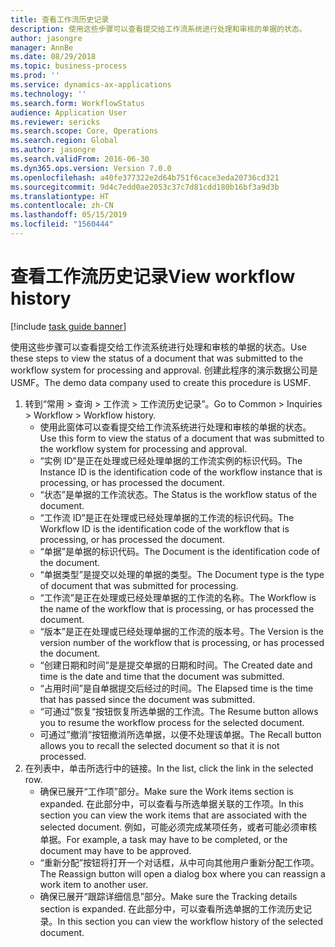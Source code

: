 ```yaml
---
title: 查看工作流历史记录
description: 使用这些步骤可以查看提交给工作流系统进行处理和审核的单据的状态。
author: jasongre
manager: AnnBe
ms.date: 08/29/2018
ms.topic: business-process
ms.prod: ''
ms.service: dynamics-ax-applications
ms.technology: ''
ms.search.form: WorkflowStatus
audience: Application User
ms.reviewer: sericks
ms.search.scope: Core, Operations
ms.search.region: Global
ms.author: jasongre
ms.search.validFrom: 2016-06-30
ms.dyn365.ops.version: Version 7.0.0
ms.openlocfilehash: a40fe377322e2d64b751f6cace3eda20736cd321
ms.sourcegitcommit: 9d4c7edd0ae2053c37c7d81cdd180b16bf3a9d3b
ms.translationtype: HT
ms.contentlocale: zh-CN
ms.lasthandoff: 05/15/2019
ms.locfileid: "1560444"
---
```

# <a name="view-workflow-history"></a><span data-ttu-id="50b34-103">查看工作流历史记录</span><span class="sxs-lookup"><span data-stu-id="50b34-103">View workflow history</span></span>

[!include [task guide banner](../../includes/task-guide-banner.md)]

<span data-ttu-id="50b34-104">使用这些步骤可以查看提交给工作流系统进行处理和审核的单据的状态。</span><span class="sxs-lookup"><span data-stu-id="50b34-104">Use these steps to view the status of a document that was submitted to the workflow system for processing and approval.</span></span> <span data-ttu-id="50b34-105">创建此程序的演示数据公司是 USMF。</span><span class="sxs-lookup"><span data-stu-id="50b34-105">The demo data company used to create this procedure is USMF.</span></span>

1. <span data-ttu-id="50b34-106">转到“常用 > 查询 > 工作流 > 工作流历史记录”。</span><span class="sxs-lookup"><span data-stu-id="50b34-106">Go to Common > Inquiries > Workflow > Workflow history.</span></span>
    * <span data-ttu-id="50b34-107">使用此窗体可以查看提交给工作流系统进行处理和审核的单据的状态。</span><span class="sxs-lookup"><span data-stu-id="50b34-107">Use this form to view the status of a document that was submitted to the workflow system for processing and approval.</span></span>  
    * <span data-ttu-id="50b34-108">“实例 ID”是正在处理或已经处理单据的工作流实例的标识代码。</span><span class="sxs-lookup"><span data-stu-id="50b34-108">The Instance ID is      the identification code of the workflow instance that is processing, or has processed the document.</span></span>  
    * <span data-ttu-id="50b34-109">“状态”是单据的工作流状态。</span><span class="sxs-lookup"><span data-stu-id="50b34-109">The Status is the workflow status of the document.</span></span>  
    * <span data-ttu-id="50b34-110">“工作流 ID”是正在处理或已经处理单据的工作流的标识代码。</span><span class="sxs-lookup"><span data-stu-id="50b34-110">The Workflow ID is the identification code of the workflow that is processing, or has processed the document.</span></span>  
    * <span data-ttu-id="50b34-111">“单据”是单据的标识代码。</span><span class="sxs-lookup"><span data-stu-id="50b34-111">The Document is the identification code of the document.</span></span>  
    * <span data-ttu-id="50b34-112">“单据类型”是提交以处理的单据的类型。</span><span class="sxs-lookup"><span data-stu-id="50b34-112">The Document type is the type of document that was submitted for processing.</span></span>  
    * <span data-ttu-id="50b34-113">“工作流”是正在处理或已经处理单据的工作流的名称。</span><span class="sxs-lookup"><span data-stu-id="50b34-113">The Workflow is the name of the workflow that is processing, or has processed the document.</span></span>  
    * <span data-ttu-id="50b34-114">“版本”是正在处理或已经处理单据的工作流的版本号。</span><span class="sxs-lookup"><span data-stu-id="50b34-114">The Version is the version number of the workflow that is processing, or has processed the document.</span></span>  
    * <span data-ttu-id="50b34-115">“创建日期和时间”是是提交单据的日期和时间。</span><span class="sxs-lookup"><span data-stu-id="50b34-115">The Created date and time is the date and time that the document was submitted.</span></span>  
    * <span data-ttu-id="50b34-116">“占用时间”是自单据提交后经过的时间。</span><span class="sxs-lookup"><span data-stu-id="50b34-116">The Elapsed time is the time that has passed since the document was submitted.</span></span>  
    * <span data-ttu-id="50b34-117">“可通过”恢复“按钮恢复所选单据的工作流。</span><span class="sxs-lookup"><span data-stu-id="50b34-117">The Resume button allows you to resume the workflow process for the selected document.</span></span>  
    * <span data-ttu-id="50b34-118">可通过”撤消“按钮撤消所选单据，以便不处理该单据。</span><span class="sxs-lookup"><span data-stu-id="50b34-118">The Recall button allows you to recall the selected document so that it is not processed.</span></span>   
2. <span data-ttu-id="50b34-119">在列表中，单击所选行中的链接。</span><span class="sxs-lookup"><span data-stu-id="50b34-119">In the list, click the link in the selected row.</span></span>
    * <span data-ttu-id="50b34-120">确保已展开“工作项”部分。</span><span class="sxs-lookup"><span data-stu-id="50b34-120">Make sure the Work items section is expanded.</span></span>    <span data-ttu-id="50b34-121">在此部分中，可以查看与所选单据关联的工作项。</span><span class="sxs-lookup"><span data-stu-id="50b34-121">In this section you can view the work items that are associated with the selected document.</span></span> <span data-ttu-id="50b34-122">例如，可能必须完成某项任务，或者可能必须审核单据。</span><span class="sxs-lookup"><span data-stu-id="50b34-122">For example, a task may have to be completed, or the document may have to be approved.</span></span>  
    * <span data-ttu-id="50b34-123">“重新分配”按钮将打开一个对话框，从中可向其他用户重新分配工作项。</span><span class="sxs-lookup"><span data-stu-id="50b34-123">The Reassign button will open a dialog box where you can reassign a work item to another user.</span></span>  
    * <span data-ttu-id="50b34-124">确保已展开“跟踪详细信息”部分。</span><span class="sxs-lookup"><span data-stu-id="50b34-124">Make sure the Tracking details section is expanded.</span></span>    <span data-ttu-id="50b34-125">在此部分中，可以查看所选单据的工作流历史记录。</span><span class="sxs-lookup"><span data-stu-id="50b34-125">In this section you can view the workflow history of the selected document.</span></span>  

